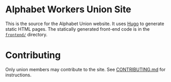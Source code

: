 # Alphabet Workers Union Site

This is the source for the Alphabet Union website.  It uses [Hugo][1] to generate static HTML pages.  The statically generated front-end code is in the [`frontend/`][2] directory.

# Contributing

Only union members may contribute to the site.  See [CONTRIBUTING.md][3] for instructions.

[1]: https://gohugo.io/
[2]: ./frontend/
[3]: ./CONTRIBUTING.md
